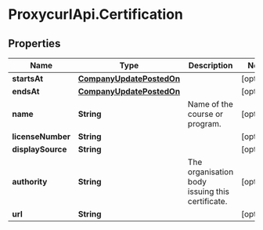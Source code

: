 # ProxycurlApi.Certification

## Properties

Name | Type | Description | Notes
------------ | ------------- | ------------- | -------------
**startsAt** | [**CompanyUpdatePostedOn**](CompanyUpdatePostedOn.md) |  | [optional] 
**endsAt** | [**CompanyUpdatePostedOn**](CompanyUpdatePostedOn.md) |  | [optional] 
**name** | **String** | Name of the course or program. | [optional] 
**licenseNumber** | **String** |  | [optional] 
**displaySource** | **String** |  | [optional] 
**authority** | **String** | The organisation body issuing this certificate. | [optional] 
**url** | **String** |  | [optional] 


